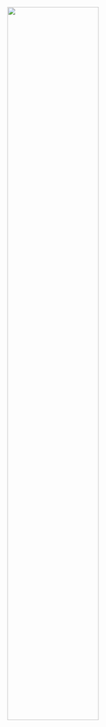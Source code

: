 <p align="center"> <img src="https://github-readme-stats.vercel.app/api?username=LynnHo&hide_title=true&show_icons=true&theme=vue&hide=prs,contribs"width="65%"> </p>

